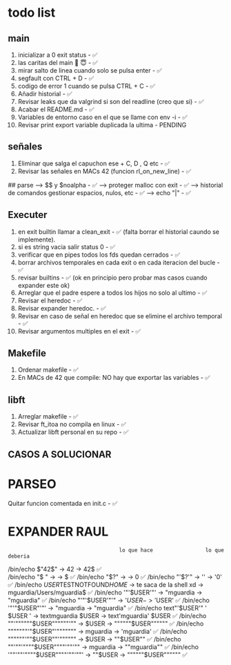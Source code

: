 # todo list

## main

1. inicializar a 0 exit status - ✅
2. las caritas del main 🤬 😇  - ✅
3. mirar salto de linea cuando solo se pulsa enter - ✅
4. segfault con CTRL + D - ✅
5. codigo de error 1 cuando se pulsa CTRL + C - ✅
6. Añadir historial - ✅
7. Revisar leaks que da valgrind si son del readline (creo que si) - ✅
8. Acabar el README.md - ✅
9. Variables de entorno caso en el que se llame con env -i - ✅
10. Revisar print export variable duplicada la ultima - PENDING

## señales
1. Eliminar que salga el capuchon ese + C, D , Q etc - ✅
2. Revisar las señales en MACs 42 (funcion rl_on_new_line) - ✅

## parse
--> $$ y $noalpha - ✅
--> proteger malloc con exit - ✅
--> historial de comandos gestionar espacios, nulos, etc - ✅
--> echo "|" - ✅

## Executer

1. en exit builtin llamar a clean_exit - ✅ (falta borrar el historial caundo se implemente).
2. si es string vacia salir status 0 - ✅
3. verificar que en pipes todos los fds quedan cerrados - ✅
4. borrar archivos temporales en cada exit o en cada iteracion del bucle - ✅
5. revisar builtins - ✅ (ok en principio pero probar mas casos cuando expander este ok)
6. Arreglar que el padre espere a todos los hijos no solo al ultimo - ✅
7. Revisar el heredoc - ✅
9. Revisar expander heredoc. - ✅
10. Revisar en caso de señal en heredoc que se elimine el archivo temporal - ✅
11. Revisar argumentos multiples en el exit - ✅

## Makefile

1. Ordenar makefile - ✅
2. En MACs de 42 que compile: NO hay que exportar las variables - ✅

## libft

1. Arreglar makefile - ✅
2. Revisar ft_itoa no compila en linux - ✅
3. Actualizar libft personal en su repo - ✅

## CASOS A SOLUCIONAR
# PARSEO
Quitar funcion comentada en init.c - ✅

# EXPANDER RAUL

										lo que hace					lo que deberia

/bin/echo $"42$"						-> 42						-> 42$ ✅		
/bin/echo "$ "							->							-> $ ✅
/bin/echo "$?"							->							-> 0 ✅
/bin/echo "'$?'"						-> ''						-> '0' ✅
/bin/echo $USER$TESTNOTFOUND$HOME$		-> te saca de la shell xd	-> mguardia/Users/mguardia$ ✅
/bin/echo '"'$USER'"' 					-> "mguardia 				-> "mguardia" ✅
/bin/echo "'"'$USER'"'"					-> '$USER					-> '$USER' ✅
/bin/echo '"'"$USER"'"'					-> "mguardia				-> "mguardia" ✅
/bin/echo text"'$USER'" ' $USER '		-> textmguardia  $USER		-> text'mguardia'  $USER ✅
/bin/echo ""'""""""$USER""""""'""		-> $USER					-> """"""$USER"""""" ✅
/bin/echo """""""'"$USER"'"""""""		-> mguardia					-> 'mguardia' ✅
/bin/echo """"""'""$USER""'""""""		-> $USER					-> ""$USER"" ✅
/bin/echo ""'""'""""$USER""""'""'""		-> mguardia					-> ""mguardia"" ✅
/bin/echo '""'""'""""$USER""""'""'""'	-> ""$USER					-> """"""$USER"""""" ✅
